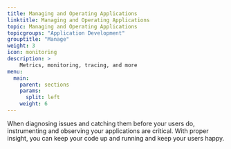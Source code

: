 ```yaml
---
title: Managing and Operating Applications
linktitle: Managing and Operating Applications
topic: Managing and Operating Applications
topicgroups: "Application Development"
grouptitle: "Manage"
weight: 3
icon: monitoring
description: >
    Metrics, monitoring, tracing, and more
menu:
  main:
    parent: sections
    params:
      split: left
    weight: 6
---
```


When diagnosing issues and catching them before your users do, instrumenting and observing your applications are critical. With proper insight, you can keep your code up and running and keep your users happy.